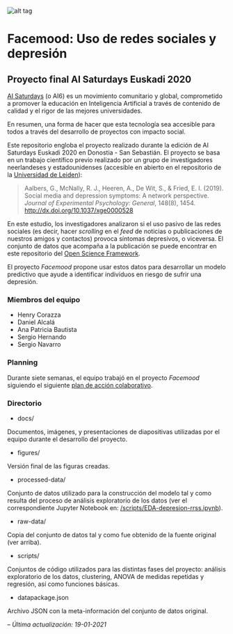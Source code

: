 ![alt tag](https://github.com/serNAVARRO7/AISaturdays-depresion-rrss/blob/main/header.png)

# Facemood: Uso de redes sociales y depresión
## Proyecto final AI Saturdays Euskadi 2020

[AI Saturdays](https://www.saturdays.ai/) (o AI6) es un movimiento comunitario y global, comprometido a promover la educación en Inteligencia Artificial a través de contenido de calidad y el rigor de las mejores universidades.

En resumen, una forma de hacer que esta tecnología sea accesible para todos a través del desarrollo de proyectos con impacto social.

Este repositorio engloba el proyecto realizado durante la edición de AI Saturdays Euskadi 2020 en Donostia - San Sebastián. El proyecto se basa en un trabajo científico previo realizado por un grupo de investigadores neerlandeses y estadounidenses (accesible en abierto en el repositorio de la [Universidad de Leiden](https://openaccess.leidenuniv.nl/bitstream/handle/1887/73951/Aalbers_et_al_2018_T.pdf?sequence=1)): 

> Aalbers, G., McNally, R. J., Heeren, A., De Wit, S., & Fried, E. I. (2019). Social media and depression symptoms: A network perspective. *Journal of Experimental Psychology: General*, 148(8), 1454.
> http://dx.doi.org/10.1037/xge0000528
> 

En este estudio, los investigadores analizaron si el uso pasivo de las redes sociales (es decir, hacer *scrolling* en el *feed* de noticias o publicaciones de nuestros amigos y contactos) provoca síntomas depresivos, o viceversa. El conjunto de datos que acompaña a la publicación se puede encontrar en este repositorio del [Open Science Framework](https://osf.io/czs6y/).

El proyecto *Facemood* propone usar estos datos para desarrollar un modelo predictivo que ayude a identificar individuos en riesgo de sufrir una depresión.

### Miembros del equipo

- Henry Corazza
- Daniel Alcalá
- Ana Patricia Bautista
- Sergio Hernando
- Sergio Navarro

### Planning

Durante siete semanas, el equipo trabajó en el proyecto *Facemood* siguiendo el siguiente [plan de acción colaborativo](https://docs.google.com/spreadsheets/d/18FCTqPB3jZHNGhPPGIMsuiDSaqBj1YsWza4AiPS8J2w/edit?usp=sharing).

### Directorio

- docs/

Documentos, imágenes, y presentaciones de diapositivas utilizadas por el equipo durante el desarrollo del proyecto.
- figures/

Versión final de las figuras creadas.
-  processed-data/

Conjunto de datos utilizado para la construcción del modelo tal y como resulta del proceso de análisis exploratorio de los datos (ver el correspondiente Jupyter Notebook en: [/scripts/EDA-depresion-rrss.ipynb](https://github.com/serNAVARRO7/AISaturdays-depresion-rrss/blob/main/scripts/EDA-depresion-rrss.ipynb)).
-  raw-data/

Copia del conjunto de datos tal y como fue obtenido de la fuente original (ver arriba).
-  scripts/

Conjuntos de código utilizados para las distintas fases del proyecto: análisis exploratorio de los datos, clustering, ANOVA de medidas repetidas y regresión, así como funciones básicas.
-  datapackage.json

Archivo JSON con la meta-información del conjunto de datos original.

*– Última actualización: 19-01-2021*